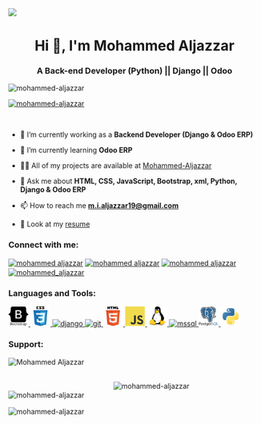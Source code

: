 <div style="text-align:center, margin: 0 1000px" >
  <img src="https://camo.githubusercontent.com/a4c584bce1c41271485d28f92aaf9f581b3c88b68ca723b6edfd58b4ba988c2b/68747470733a2f2f63646e2e6472696262626c652e636f6d2f75736572732f313138373833362f73637265656e73686f74732f363533393432392f70726f6772616d65722e676966"/>
</div>
<h1 align="center">Hi 👋, I'm Mohammed Aljazzar</h1>
<h3 align="center">A Back-end Developer (Python) || Django || Odoo</h3>

<p align="left"> <img src="https://komarev.com/ghpvc/?username=mohammed-aljazzar&label=Profile%20views&color=0e75b6&style=flat" alt="mohammed-aljazzar" /> </p>

<p align="left"> <a href="https://github.com/ryo-ma/github-profile-trophy"><img src="https://github-profile-trophy.vercel.app/?username=mohammed-aljazzar" alt="mohammed-aljazzar" /></a> </p>

<p align="left"> <a href="https://twitter.com/" target="blank"><img src="https://img.shields.io/twitter/follow/?logo=twitter&style=for-the-badge" alt="" /></a> </p>

- 🔭 I’m currently working as a **Backend Developer (Django & Odoo ERP)**

- 🌱 I’m currently learning **Odoo ERP**

- 👨‍💻 All of my projects are available at [Mohammed-Aljazzar](Mohammed-Aljazzar)

- 💬 Ask me about **HTML, CSS, JavaScript, Bootstrap, xml, Python, Django & Odoo ERP**

- 📫 How to reach me **m.i.aljazzar19@gmail.com**

- 📄 Look at my [resume](resume)

<h3 align="left">Connect with me:</h3>
<p align="left">
<a href="https://fb.com/mohammed aljazzar" target="blank"><img align="center" src="https://raw.githubusercontent.com/rahuldkjain/github-profile-readme-generator/master/src/images/icons/Social/facebook.svg" alt="mohammed aljazzar" height="30" width="40" /></a>
<a href="https://instagram.com/mohammed aljazzar" target="blank"><img align="center" src="https://raw.githubusercontent.com/rahuldkjain/github-profile-readme-generator/master/src/images/icons/Social/instagram.svg" alt="mohammed aljazzar" height="30" width="40" /></a>
<a href="https://www.hackerrank.com/mohammed aljazzar" target="blank"><img align="center" src="https://raw.githubusercontent.com/rahuldkjain/github-profile-readme-generator/master/src/images/icons/Social/hackerrank.svg" alt="mohammed aljazzar" height="30" width="40" /></a>
<a href="https://discord.gg/mohammed_aljazzar" target="blank"><img align="center" src="https://raw.githubusercontent.com/rahuldkjain/github-profile-readme-generator/master/src/images/icons/Social/discord.svg" alt="mohammed_aljazzar" height="30" width="40" /></a>
</p>

<h3 align="left">Languages and Tools:</h3>
<p align="left"> <a href="https://getbootstrap.com" target="_blank" rel="noreferrer"> <img src="https://raw.githubusercontent.com/devicons/devicon/master/icons/bootstrap/bootstrap-plain-wordmark.svg" alt="bootstrap" width="40" height="40"/> </a> <a href="https://www.w3schools.com/css/" target="_blank" rel="noreferrer"> <img src="https://raw.githubusercontent.com/devicons/devicon/master/icons/css3/css3-original-wordmark.svg" alt="css3" width="40" height="40"/> </a> <a href="https://www.djangoproject.com/" target="_blank" rel="noreferrer"> <img src="https://cdn.worldvectorlogo.com/logos/django.svg" alt="django" width="40" height="40"/> </a> <a href="https://git-scm.com/" target="_blank" rel="noreferrer"> <img src="https://www.vectorlogo.zone/logos/git-scm/git-scm-icon.svg" alt="git" width="40" height="40"/> </a> <a href="https://www.w3.org/html/" target="_blank" rel="noreferrer"> <img src="https://raw.githubusercontent.com/devicons/devicon/master/icons/html5/html5-original-wordmark.svg" alt="html5" width="40" height="40"/> </a> <a href="https://developer.mozilla.org/en-US/docs/Web/JavaScript" target="_blank" rel="noreferrer"> <img src="https://raw.githubusercontent.com/devicons/devicon/master/icons/javascript/javascript-original.svg" alt="javascript" width="40" height="40"/> </a> <a href="https://www.linux.org/" target="_blank" rel="noreferrer"> <img src="https://raw.githubusercontent.com/devicons/devicon/master/icons/linux/linux-original.svg" alt="linux" width="40" height="40"/> </a> <a href="https://www.microsoft.com/en-us/sql-server" target="_blank" rel="noreferrer"> <img src="https://www.svgrepo.com/show/303229/microsoft-sql-server-logo.svg" alt="mssql" width="40" height="40"/> </a> <a href="https://www.postgresql.org" target="_blank" rel="noreferrer"> <img src="https://raw.githubusercontent.com/devicons/devicon/master/icons/postgresql/postgresql-original-wordmark.svg" alt="postgresql" width="40" height="40"/> </a> <a href="https://www.python.org" target="_blank" rel="noreferrer"> <img src="https://raw.githubusercontent.com/devicons/devicon/master/icons/python/python-original.svg" alt="python" width="40" height="40"/> </a> </p>

<h3 align="left">Support:</h3>
<p><a href="https://www.buymeacoffee.com/Mohammed Aljazzar"> <img align="left" src="https://cdn.buymeacoffee.com/buttons/v2/default-yellow.png" height="50" width="210" alt="Mohammed Aljazzar" /></a></p><br><br>

<p><img align="left" src="https://github-readme-stats.vercel.app/api/top-langs?username=mohammed-aljazzar&show_icons=true&locale=en&layout=compact" alt="mohammed-aljazzar" /></p>

<p>&nbsp;<img align="center" src="https://github-readme-stats.vercel.app/api?username=mohammed-aljazzar&show_icons=true&locale=en" alt="mohammed-aljazzar" /></p>

<p><img align="center" src="https://github-readme-streak-stats.herokuapp.com/?user=mohammed-aljazzar&" alt="mohammed-aljazzar" /></p>
